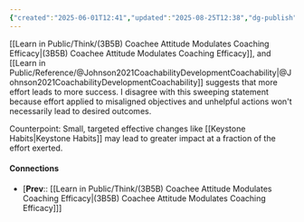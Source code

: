 ```yaml
---
{"created":"2025-06-01T12:41","updated":"2025-08-25T12:38","dg-publish":true,"dg-permalink":"think/3b5b2","dg-path":"Think/(3B5B2) Effort doesn't always lead to success.md","permalink":"/think/3b5b2/","dgPassFrontmatter":true,"noteIcon":"1"}
---
```


[[Learn in Public/Think/(3B5B) Coachee Attitude Modulates Coaching Efficacy\|(3B5B) Coachee Attitude Modulates Coaching Efficacy]], and [[Learn in Public/Reference/@Johnson2021CoachabilityDevelopmentCoachability\|@Johnson2021CoachabilityDevelopmentCoachability]] suggests that more effort leads to more success. I disagree with this sweeping statement because effort applied to misaligned objectives and unhelpful actions won't necessarily lead to desired outcomes. 

Counterpoint: Small, targeted effective changes like [[Keystone Habits\|Keystone Habits]] may lead to greater impact at a fraction of the effort exerted. 

#### Connections
- [**Prev**:: [[Learn in Public/Think/(3B5B) Coachee Attitude Modulates Coaching Efficacy\|(3B5B) Coachee Attitude Modulates Coaching Efficacy]]] 